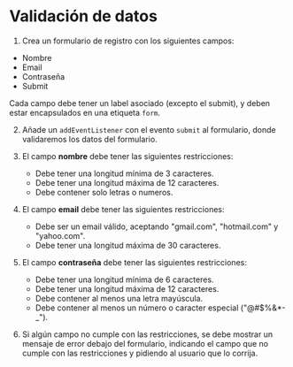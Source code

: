 # Validación de datos

1. Crea un formulario de registro con los siguientes campos:

- Nombre
- Email
- Contraseña
- Submit

Cada campo debe tener un label asociado (excepto el submit), y deben estar encapsulados en una etiqueta `form`.

2. Añade un `addEventListener` con el evento `submit` al formulario, donde validaremos los datos del formulario.

3. El campo **nombre** debe tener las siguientes restricciones:
    - Debe tener una longitud mínima de 3 caracteres.
    - Debe tener una longitud máxima de 12 caracteres.
    - Debe contener solo letras o numeros.

4. El campo **email** debe tener las siguientes restricciones:
    - Debe ser un email válido, aceptando "gmail.com", "hotmail.com" y "yahoo.com".
    - Debe tener una longitud máxima de 30 caracteres.

5. El campo **contraseña** debe tener las siguientes restricciones:
    - Debe tener una longitud mínima de 6 caracteres.
    - Debe tener una longitud máxima de 12 caracteres.
    - Debe contener al menos una letra mayúscula.
    - Debe contener al menos un número o caracter especial ("@#$%&*-_").

6. Si algún campo no cumple con las restricciones, se debe mostrar un mensaje de error debajo del formulario, indicando el campo que no cumple con las restricciones y pidiendo al usuario que lo corrija.